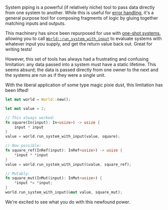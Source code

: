 <!-- Support systems that take references as input -->
<!-- https://github.com/bevyengine/bevy/pull/15184 -->

System piping is a powerful (if relatively niche) tool to pass data directly from one system to another.
While this is useful for [error handling],
it's a general purpose tool for composing fragments of logic by gluing together matching inputs and outputs.

This machinery has since been repurposed for use with [one-shot systems],
allowing you to call [`World::run_system_with_input`] to evaluate systems with whatever input you supply,
and get the return value back out.
Great for writing tests!

However, this set of tools has always had a frustrating and confusing limitation: any data passed into a system must have a static lifetime.
This seems absurd; the data is passed directly from one owner to the next and the systems are run as if they were a single unit.

With the liberal application of some type magic pixie dust, this limitation has been lifted!

```rust
let mut world = World::new();

let mut value = 2;

// This always worked:
fn square(In(input): In<usize>) -> usize {
    input * input
}
value = world.run_system_with_input(value, square);

// Now possible:
fn square_ref(InRef(input): InRef<usize>) -> usize {
    *input * *input
}
value = world.run_system_with_input(&value, square_ref);

// Mutably:
fn square_mut(InMut(input): InMut<usize>) {
    *input *= *input;
}
world.run_system_with_input(&mut value, square_mut);
```

We're excited to see what you do with this newfound power.

[error handling]: https://github.com/bevyengine/bevy/blob/main/examples/ecs/system_piping.rs
[one-shot systems]: https://bevy.org/news/bevy-0-12/#one-shot-systems
[`World::run_system_with_input`]: https://docs.rs/bevy/0.15.0/bevy/ecs/prelude/struct.World.html#method.run_system_with_input
